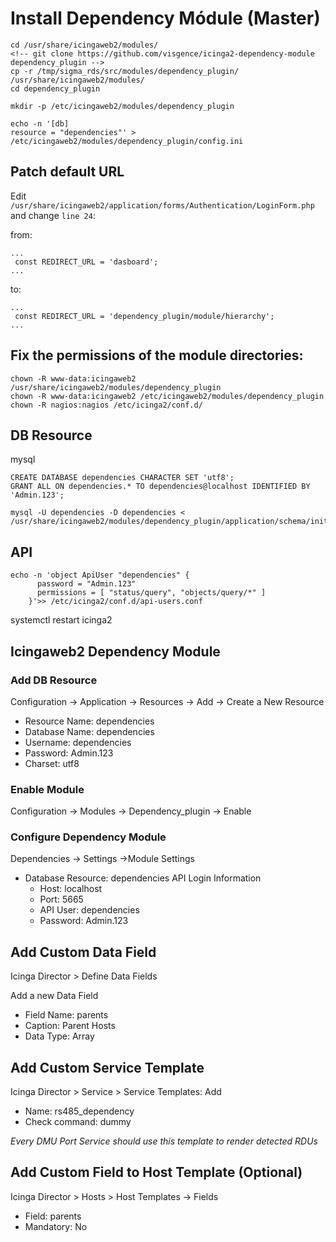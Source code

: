 # Install Dependency Módule (Master)

```
cd /usr/share/icingaweb2/modules/
<!-- git clone https://github.com/visgence/icinga2-dependency-module dependency_plugin -->
cp -r /tmp/sigma_rds/src/modules/dependency_plugin/ /usr/share/icingaweb2/modules/
cd dependency_plugin

mkdir -p /etc/icingaweb2/modules/dependency_plugin
```

```
echo -n '[db]
resource = "dependencies"' > /etc/icingaweb2/modules/dependency_plugin/config.ini
```

<!--
```
echo -n 'apply Dependency "Parent" for (parent in host.vars.parents) to Host {
      parent_host_name = parent
      assign where host.address && host.vars.parents
} ' > /var/lib/icinga2/api/zones/director-global/director/dependency_apply.conf

``` -->

## Patch default URL

Edit `/usr/share/icingaweb2/application/forms/Authentication/LoginForm.php` and change `line 24`:

from:

```
...
 const REDIRECT_URL = 'dasboard';
...
```

to:

```
...
 const REDIRECT_URL = 'dependency_plugin/module/hierarchy';
...
```

## Fix the permissions of the module directories:

```
chown -R www-data:icingaweb2 /usr/share/icingaweb2/modules/dependency_plugin
chown -R www-data:icingaweb2 /etc/icingaweb2/modules/dependency_plugin
chown -R nagios:nagios /etc/icinga2/conf.d/
```

## DB Resource

mysql

```
CREATE DATABASE dependencies CHARACTER SET 'utf8';
GRANT ALL ON dependencies.* TO dependencies@localhost IDENTIFIED BY 'Admin.123';
```

```
mysql -U dependencies -D dependencies < /usr/share/icingaweb2/modules/dependency_plugin/application/schema/init.sql
```

## API

```
echo -n 'object ApiUser "dependencies" {
      password = "Admin.123"
      permissions = [ "status/query", "objects/query/*" ]
    }'>> /etc/icinga2/conf.d/api-users.conf
```

systemctl restart icinga2

## Icingaweb2 Dependency Module

### Add DB Resource

Configuration -> Application -> Resources -> Add -> Create a New Resource

- Resource Name: dependencies
- Database Name: dependencies
- Username: dependencies
- Password: Admin.123
- Charset: utf8

### Enable Module

Configuration -> Modules -> Dependency_plugin -> Enable

### Configure Dependency Module

Dependencies -> Settings ->Module Settings

- Database Resource: dependencies
  API Login Information
  - Host: localhost
  - Port: 5665
  - API User: dependencies
  - Password: Admin.123

## Add Custom Data Field

Icinga Director > Define Data Fields

Add a new Data Field

- Field Name: parents
- Caption: Parent Hosts
- Data Type: Array

## Add Custom Service Template

Icinga Director > Service > Service Templates: Add

- Name: rs485_dependency
- Check command: dummy

_Every DMU Port Service should use this template to render detected RDUs_

## Add Custom Field to Host Template (Optional)

Icinga Director > Hosts > Host Templates -> Fields

- Field: parents
- Mandatory: No
